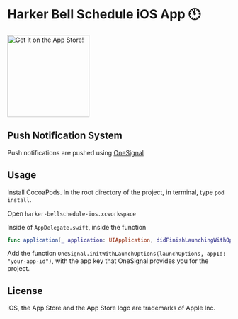 # Harker Bell Schedule iOS App :clock11:

<a href="https://goo.gl/rrk7mV">
    <img alt="Get it on the App Store!" src="https://upload.wikimedia.org/wikipedia/commons/3/3c/Download_on_the_App_Store_Badge.svg" width="185px"/>
</a>

## Push Notification System

Push notifications are pushed using [OneSignal](https://onesignal.com/)

## Usage
Install CocoaPods. In the root directory of the project, in terminal, type
`pod install`.

Open `harker-bellschedule-ios.xcworkspace`

Inside of `AppDelegate.swift`, inside the function

```swift
func application(_ application: UIApplication, didFinishLaunchingWithOptions launchOptions: [UIApplicationLaunchOptionsKey: Any]?) -> Bool {}
```

Add the function `OneSignal.initWithLaunchOptions(launchOptions, appId: "your-app-id")`, with the app key that OneSignal provides you for the project.

## License
iOS, the App Store and the App Store logo are trademarks of Apple Inc.
